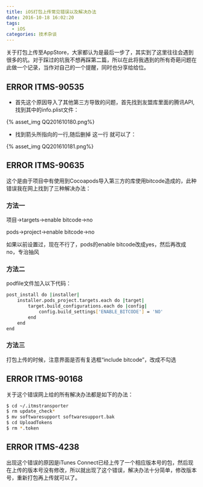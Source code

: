 ```yaml
---
title: iOS打包上传常见错误以及解决办法
date: 2016-10-18 16:02:20
tags:
  - iOS
categories: 技术杂谈
---
```


关于打包上传至AppStore，大家都认为是最后一步了，其实到了这里往往会遇到很多的坑。对于踩过的坑我不想再踩第二篇，所以在此将我遇到的所有奇葩问题在此做一个记录，当作对自己的一个提醒，同时也分享给给位。

## ERROR ITMS-90535

* 首先这个原因导入了其他第三方导致的问题，首先找到友盟库里面的腾讯API,找到其中的info.plist文件：

{% asset_img QQ201610180.png%}
* 找到箭头所指向的一行,随后删掉 这一行 就可以了：

{% asset_img QQ201610181.png%}
<!-- more -->
## ERROR ITMS-90635
这个是由于项目中有使用到Cocoapods导入第三方的库使用bitcode造成的，此种错误我在网上找到了三种解决办法：
### 方法一

项目->targets->enable bitcode->no

pods->project->enable bitcode->no

如果以前设置过，现在不行了，pods的enable bitcode改成yes，然后再改成no，专治抽风
### 方法二
podfile文件加入以下代码：

``` bash
post_install do |installer|
    installer.pods_project.targets.each do |target|
        target.build_configurations.each do |config|
            config.build_settings['ENABLE_BITCODE'] = 'NO'
        end
    end
end
```
### 方法三
打包上传的时候，注意界面是否有复选框“include bitcode”，改成不勾选

## ERROR ITMS-90168

关于这个错误网上给的所有解决办法都是如下的办法：
``` bash
$ cd ~/.itmstransporter  
$ rm update_check*  
$ mv softwaresupport softwaresupport.bak  
$ cd UploadTokens  
$ rm *.token
```

## ERROR ITMS-4238

出现这个错误的原因是iTunes Connect已经上传了一个相应版本号的包，然后现在上传的版本号没有修改，所以就出现了这个错误，解决办法十分简单，修改版本号，重新打包再上传就可以了。